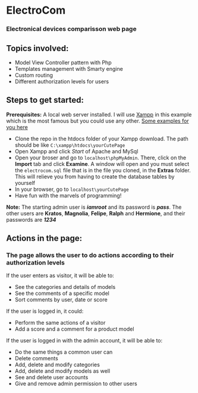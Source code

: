 # ElectroCom
### Electronical devices comparisson web page

## Topics involved:
- Model View Controller pattern with Php
- Templates management with Smarty engine
- Custom routing
- Different authorization levels for users

## Steps to get started:
**Prerequisites:** A local web server installed. I will use [Xampp](https://www.apachefriends.org/es/index.html) in this example
which is the most famous but you could use any other. [Some examples for you here](https://www.emezeta.com/articulos/15-aplicaciones-para-montar-servidores-web-en-local)
- Clone the repo in the htdocs folder of your Xampp download. The path should be like ``C:\xampp\htdocs\yourCutePage``
- Open Xampp and click *Start* of Apache and MySql
- Open your broser and go to ``localhost\phpMyAdmin``. There, click on the **Import** tab and click **Examine**. A window
will open and you must select the ``electrocom.sql`` file that is in the file you cloned, in the **Extras** folder. This
will relieve you from having to create the database tables by yourself
- In your browser, go to ``localhost\yourCutePage``
- Have fun with the marvels of programming!

**Note:** The starting admin user is ***iamroot*** and its password is ***pass***.
The other users are **Kratos**, **Magnolia**, **Felipe**, **Ralph** and **Hermione**, and their passwords are ***1234***

## Actions in the page:
### The page allows the user to do actions according to their authorization levels

If the user enters as visitor, it will be able to:
- See the categories and details of models
- See the comments of a specific model
- Sort comments by user, date or score

If the user is logged in, it could:
- Perform the same actions of a visitor
- Add a score and a comment for a product model

If the user is logged in with the admin account, it will be able to:
- Do the same things a common user can
- Delete comments
- Add, delete and modify categories
- Add, delete and modify models as well
- See and delete user accounts
- Give and remove admin permission to other users
